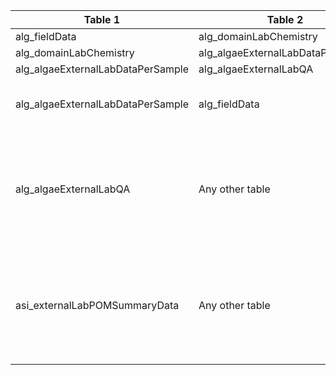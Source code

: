 |Table 1|Table 2|Join by field(s)|
|------------------------|------------------------|-------------------------------|
alg_fieldData|alg_domainLabChemistry|parentSampleID
alg_domainLabChemistry|alg_algaeExternalLabDataPerSample|sampleID
alg_algaeExternalLabDataPerSample|alg_algaeExternalLabQA|batchID, sampleID
alg_algaeExternalLabDataPerSample|alg_fieldData|Not fully automatable: join via alg_domainLabChemistry table
alg_algaeExternalLabQA|Any other table|Join not recommended. Quality control data can be connected to analyses by laboratoryName, analyte, and overlap of analysisDate with lab-specific start and end dates.
asi_externalLabPOMSummaryData|Any other table|Join not recommended. Quality control data can be connected to analyses by laboratoryName, analyte, and overlap of analysisDate with lab-specific start and end dates.
